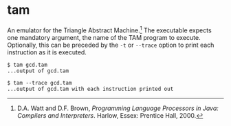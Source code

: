 # tam

An emulator for the Triangle Abstract Machine.[^1] The executable
expects one mandatory argument, the name of the TAM program to
execute. Optionally, this can be preceded by the `-t` or `--trace`
option to print each instruction as it is executed.

```shell
$ tam gcd.tam
...output of gcd.tam

$ tam --trace gcd.tam
...output of gcd.tam with each instruction printed out
```

[^1]:
    D.A. Watt and D.F. Brown, _Programming Language Processors in Java:
    Compilers and Interpreters_. Harlow, Essex: Prentice Hall, 2000.
